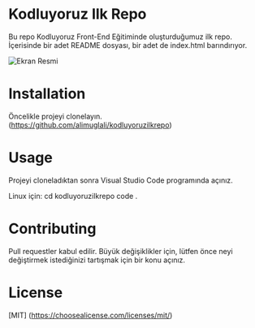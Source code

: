 # Kodluyoruz Ilk Repo
Bu repo Kodluyoruz Front-End Eğitiminde oluşturduğumuz ilk repo. İçerisinde bir adet README dosyası, bir adet de index.html barındırıyor.

![Ekran Resmi](C:\Users\SAHIP\Desktop\kodluyoruzilkrepo\projess.png)

# Installation
Öncelikle projeyi clonelayın. (https://github.com/alimuglali/kodluyoruzilkrepo)

# Usage
Projeyi cloneladıktan sonra Visual Studio Code programında açınız.

Linux için:
cd kodluyoruzilkrepo
code .

# Contributing
Pull requestler kabul edilir. Büyük değişiklikler için, lütfen önce neyi değiştirmek istediğinizi tartışmak için bir konu açınız.

# License
[MIT] (https://choosealicense.com/licenses/mit/)


[def]: C:\Users\SAHIP\Desktop\kodluyoruzilkrepo\projess.png